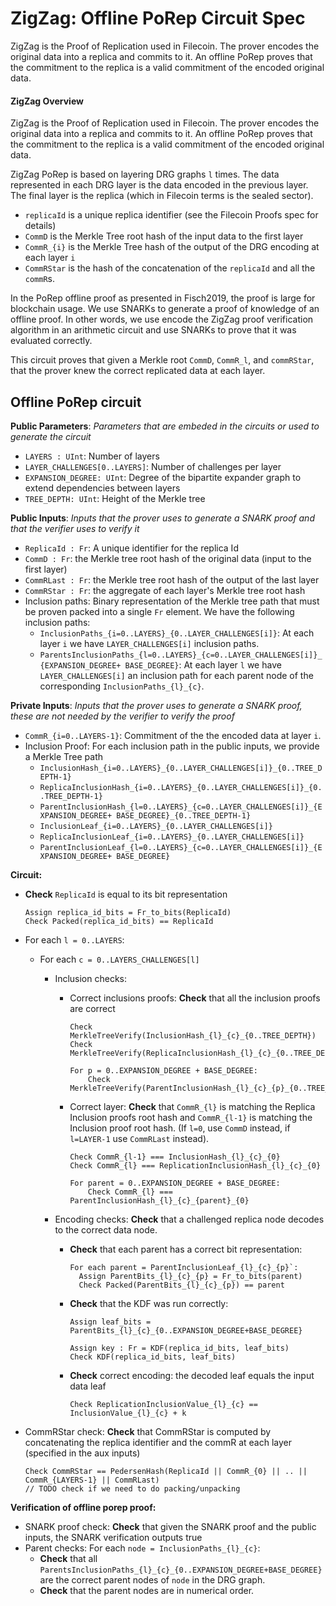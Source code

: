 # ZigZag: Offline PoRep Circuit Spec

ZigZag is the Proof of Replication used in Filecoin. The prover encodes the original data into a replica and commits to it. An offline PoRep proves that the commitment to the replica is a valid commitment of the encoded original data.

#### ZigZag Overview

ZigZag is the Proof of Replication used in Filecoin. The prover encodes the original data into a replica and commits to it. An offline PoRep proves that the commitment to the replica is a valid commitment of the encoded original data.

ZigZag PoRep is based on layering DRG graphs `l` times. The data represented in each DRG layer is the data encoded in the previous layer. The final layer is the replica (which in Filecoin terms is the sealed sector).

- `replicaId` is a unique replica identifier (see the Filecoin Proofs spec for details)
- `CommD` is the Merkle Tree root hash of the input data to the first layer
- `CommR_{i}` is the Merkle Tree hash of the output of the DRG encoding at each layer `i` 
- `CommRStar` is the hash of the concatenation of the `replicaId` and all the `commR`s.

In the PoRep offline proof as presented in Fisch2019, the proof is large for blockchain usage. We use SNARKs to generate a proof of knowledge of an offline proof. In other words, we use encode the ZigZag proof verification algorithm in an arithmetic circuit and use SNARKs to prove that it was evaluated correctly.

This circuit proves that given a Merkle root `CommD`, `CommR_l`, and `commRStar`, that the prover knew the correct replicated data at each layer.

## Offline PoRep circuit

**Public Parameters**: *Parameters that are embeded in the circuits or used to generate the circuit*

- `LAYERS : UInt`: Number of layers
- `LAYER_CHALLENGES[0..LAYERS]`: Number of challenges per layer
- `EXPANSION_DEGREE: UInt`: Degree of the bipartite expander graph to extend dependencies between layers
- `TREE_DEPTH: UInt`: Height of the Merkle tree

**Public Inputs**: *Inputs that the prover uses to generate a SNARK proof and that the verifier uses to verify it*

- `ReplicaId : Fr`: A unique identifier for the replica Id
- `CommD : Fr`: the Merkle tree root hash of the original data (input to the first layer)
- `CommRLast : Fr`: the Merkle tree root hash of the output of the last layer 
- `CommRStar : Fr`: the aggregate of each layer's Merkle tree root hash
- Inclusion paths: Binary representation of the Merkle tree path that must be proven packed into a single `Fr` element. We have the following inclusion paths:
  - `InclusionPaths_{i=0..LAYERS}_{0..LAYER_CHALLENGES[i]}`: At each layer `i` we have `LAYER_CHALLENGES[i]` inclusion paths.
  - `ParentsInclusionPaths_{l=0..LAYERS}_{c=0..LAYER_CHALLENGES[i]}_{EXPANSION_DEGREE+ BASE_DEGREE}`: At each layer `l` we have `LAYER_CHALLENGES[i]` an inclusion path for each parent node of the corresponding `InclusionPaths_{l}_{c}`.

**Private Inputs**: *Inputs that the prover uses to generate a SNARK proof, these are not needed by the verifier to verify the proof*

- `CommR_{i=0..LAYERS-1}`: Commitment of the the encoded data at layer `i`. 
- Inclusion Proof: For each inclusion path in the public inputs, we provide a Merkle Tree path
  - `InclusionHash_{i=0..LAYERS}_{0..LAYER_CHALLENGES[i]}_{0..TREE_DEPTH-1}`
  - `ReplicaInclusionHash_{i=0..LAYERS}_{0..LAYER_CHALLENGES[i]}_{0..TREE_DEPTH-1}`
  - `ParentInclusionHash_{l=0..LAYERS}_{c=0..LAYER_CHALLENGES[i]}_{EXPANSION_DEGREE+ BASE_DEGREE}_{0..TREE_DEPTH-1}`
  - `InclusionLeaf_{i=0..LAYERS}_{0..LAYER_CHALLENGES[i]}`
  - `ReplicaInclusionLeaf_{i=0..LAYERS}_{0..LAYER_CHALLENGES[i]}`
  - `ParentInclusionLeaf_{l=0..LAYERS}_{c=0..LAYER_CHALLENGES[i]}_{EXPANSION_DEGREE+ BASE_DEGREE}`

**Circuit:**

- **Check** `ReplicaId` is equal to its bit representation

  ```
  Assign replica_id_bits = Fr_to_bits(ReplicaId)
  Check Packed(replica_id_bits) == ReplicaId
  ```

- For each `l = 0..LAYERS`:

  - For each `c = 0..LAYERS_CHALLENGES[l]`

    - Inclusion checks:

      - Correct inclusions proofs: **Check**  that all the inclusion proofs are correct

        ```
        Check MerkleTreeVerify(InclusionHash_{l}_{c}_{0..TREE_DEPTH})
        Check MerkleTreeVerify(ReplicaInclusionHash_{l}_{c}_{0..TREE_DEPTH})
        
        For p = 0..EXPANSION_DEGREE + BASE_DEGREE:
        	Check MerkleTreeVerify(ParentInclusionHash_{l}_{c}_{p}_{0..TREE_DEPTH})
        ```

      - Correct layer: **Check** that `CommR_{l}` is matching the Replica Inclusion proofs root hash and `CommR_{l-1}` is matching the Inclusion proof root hash. (If `l=0`, use `CommD` instead, if `l=LAYER-1` use `CommRLast` instead).

        ```
        Check CommR_{l-1} === InclusionHash_{l}_{c}_{0}
        Check CommR_{l} === ReplicationInclusionHash_{l}_{c}_{0}
        
        For parent = 0..EXPANSION_DEGREE + BASE_DEGREE:
        	Check CommR_{l} === ParentInclusionHash_{l}_{c}_{parent}_{0}
        ```

    - Encoding checks: **Check** that a challenged replica node decodes to the correct data node.

      - **Check** that each parent has a correct bit representation:

        ```
        For each parent = ParentInclusionLeaf_{l}_{c}_{p}`:
          Assign ParentBits_{l}_{c}_{p} = Fr_to_bits(parent)
          Check Packed(ParentBits_{l}_{c}_{p}) == parent
        ```

      - **Check** that the KDF was run correctly:

        ```
        Assign leaf_bits = ParentBits_{l}_{c}_{0..EXPANSION_DEGREE+BASE_DEGREE}
        
        Assign key : Fr = KDF(replica_id_bits, leaf_bits)
        Check KDF(replica_id_bits, leaf_bits)
        ```

      - **Check** correct encoding: the decoded leaf equals the input data leaf

        ```
        Check ReplicationInclusionValue_{l}_{c} == InclusionValue_{l}_{c} + k
        ```

- CommRStar check: **Check** that CommRStar is computed by concatenating the replica identifier and the commR at each layer (specified in the aux inputs)

  ```
  Check CommRStar == PedersenHash(ReplicaId || CommR_{0} || .. || CommR_{LAYERS-1} || CommRLast)
  // TODO check if we need to do packing/unpacking
  ```

**Verification of offline porep proof:**

- SNARK proof check: **Check** that given the SNARK proof and the public inputs, the SNARK verification outputs true
- Parent checks: For each `node = InclusionPaths_{l}_{c}`:
  - **Check** that all `ParentsInclusionPaths_{l}_{c}_{0..EXPANSION_DEGREE+BASE_DEGREE}` are the correct parent nodes of `node` in the DRG graph.
  - **Check** that the parent nodes are in numerical order.
